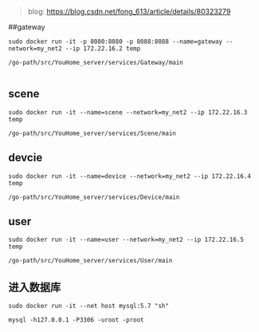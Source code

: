 > blog: https://blog.csdn.net/fong_613/article/details/80323279

##gateway

```
sudo docker run -it -p 8080:8080 -p 8088:8088 --name=gateway --network=my_net2 --ip 172.22.16.2 temp

/go-path/src/YouHome_server/services/Gateway/main


```



## scene

```
sudo docker run -it --name=scene --network=my_net2 --ip 172.22.16.3 temp

/go-path/src/YouHome_server/services/Scene/main

```



## devcie

```
sudo docker run -it --name=device --network=my_net2 --ip 172.22.16.4 temp

/go-path/src/YouHome_server/services/Device/main

```



## user

```
sudo docker run -it --name=user --network=my_net2 --ip 172.22.16.5 temp

/go-path/src/YouHome_server/services/User/main

```



## 进入数据库

```
sudo docker run -it --net host mysql:5.7 "sh"

mysql -h127.0.0.1 -P3306 -uroot -proot
```

